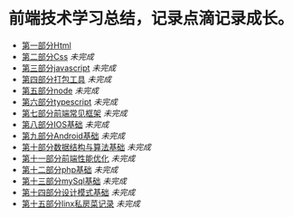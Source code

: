 # 前端技术学习总结，记录点滴记录成长。

* [第一部分Html][1]
* [第二部分Css][2] *未完成*
* [第三部分javascript][3] *未完成*
* [第四部分打包工具][4] *未完成*
* [第五部分node][5] *未完成*
* [第六部分typescript][6] *未完成*
* [第七部分前端常见框架][7] *未完成*
* [第八部分IOS基础][8] *未完成*
* [第九部分Android基础][9] *未完成*
* [第十部分数据结构与算法基础][10] *未完成*
* [第十一部分前端性能优化][11] *未完成*
* [第十二部分php基础][12] *未完成*
* [第十三部分mySql基础][13] *未完成*
* [第十四部分设计模式基础][14] *未完成*
* [第十五部分linx私房菜记录][15] *未完成*


[1]: https://github.com/MarsPen/-notes-summary/blob/master/html/exercises.md
[2]: https://github.com/MarsPen/notes-summary/css/exercises.md
[3]: https://github.com/MarsPen/notes-summary/
[4]: https://github.com/MarsPen/notes-summary/
[5]: https://github.com/MarsPen/notes-summary/
[6]: https://github.com/MarsPen/notes-summary/
[7]: https://github.com/MarsPen/notes-summary/
[8]: https://github.com/MarsPen/notes-summary/
[9]: https://github.com/MarsPen/notes-summary/
[10]: https://github.com/MarsPen/notes-summary/ 
[11]: https://github.com/MarsPen/notes-summary/ 
[12]: https://github.com/MarsPen/notes-summary/
[13]: https://github.com/MarsPen/notes-summary/
[14]: https://github.com/MarsPen/notes-summary/ 
[15]: https://github.com/MarsPen/notes-summary/ 